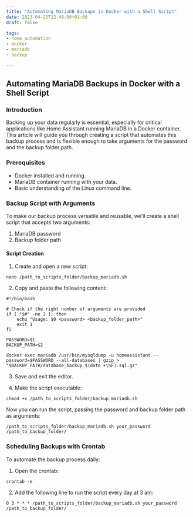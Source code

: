 ```yaml
---
title: "Automating MariaDB Backups in Docker with a Shell Script"
date: 2023-04-25T12:48:00+01:00
draft: false

tags:
- home automation
- docker
- mariadb
- backup

---
```


## Automating MariaDB Backups in Docker with a Shell Script

### Introduction

Backing up your data regularly is essential, especially for critical applications like Home Assistant running MariaDB in a Docker container. This article will guide you through creating a script that automates this backup process and is flexible enough to take arguments for the password and the backup folder path.

### Prerequisites

- Docker installed and running.
- MariaDB container running with your data.
- Basic understanding of the Linux command line.

### Backup Script with Arguments

To make our backup process versatile and reusable, we'll create a shell script that accepts two arguments:
1. MariaDB password
2. Backup folder path

#### Script Creation

1. Create and open a new script:

```
nano /path_to_scripts_folder/backup_mariadb.sh
```

2. Copy and paste the following content:

```
#!/bin/bash

# Check if the right number of arguments are provided
if [ "$#" -ne 2 ]; then
    echo "Usage: $0 <password> <backup_folder_path>"
    exit 1
fi

PASSWORD=$1
BACKUP_PATH=$2

docker exec mariadb /usr/bin/mysqldump -u homeassistant --password=$PASSWORD --all-databases | gzip > "$BACKUP_PATH/database_backup_$(date +\%F).sql.gz"
```

3. Save and exit the editor.

4. Make the script executable:

```
chmod +x /path_to_scripts_folder/backup_mariadb.sh
```

Now you can run the script, passing the password and backup folder path as arguments:

```
/path_to_scripts_folder/backup_mariadb.sh your_password /path_to_backup_folder/
```

### Scheduling Backups with Crontab

To automate the backup process daily:

1. Open the crontab:

```
crontab -e
```

2. Add the following line to run the script every day at 3 am:

```
0 3 * * * /path_to_scripts_folder/backup_mariadb.sh your_password /path_to_backup_folder/
```
